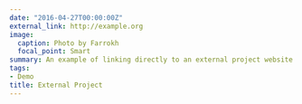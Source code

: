 ```yaml
---
date: "2016-04-27T00:00:00Z"
external_link: http://example.org
image:
  caption: Photo by Farrokh
  focal_point: Smart
summary: An example of linking directly to an external project website using `external_link`.
tags:
- Demo
title: External Project
---
```


